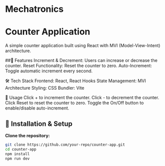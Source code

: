 # Mechatronics
# Counter Application

A simple counter application built using React with MVI (Model-View-Intent) architecture.

##🚀 Features
Increment & Decrement: Users can increase or decrease the counter.
Reset Functionality: Reset the counter to zero.
Auto-Increment: Toggle automatic increment every second.

🛠️ Tech Stack
Frontend: React, React Hooks
State Management: MVI Architecture
Styling: CSS
Bundler: Vite

📌 Usage
Click + to increment the counter.
Click - to decrement the counter.
Click Reset to reset the counter to zero.
Toggle the On/Off button to enable/disable auto-increment.

## 🔧 Installation & Setup

 **Clone the repository:**
   ```sh
   git clone https://github.com/your-repo/counter-app.git
   cd counter-app
   npm install
   npm run dev



